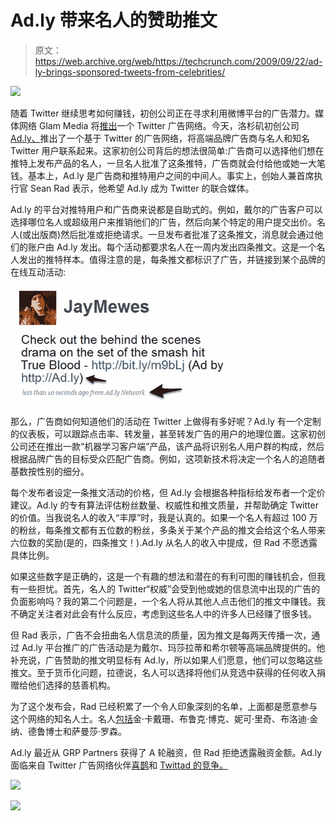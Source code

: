 # Ad.ly 带来名人的赞助推文 

> 原文：<https://web.archive.org/web/https://techcrunch.com/2009/09/22/ad-ly-brings-sponsored-tweets-from-celebrities/>

![](img/5c61f65b8eecb5f276cb3ed3d41c9ef2.png)

随着 Twitter 继续思考如何赚钱，初创公司正在寻求利用微博平台的广告潜力。媒体网络 Glam Media 将[推出](https://web.archive.org/web/20221210044546/http://www.beta.techcrunch.com/2009/06/27/confirmed-glam-media-shares-details-on-twitter-ad-network-plans/)一个 Twitter 广告网络。今天，洛杉矶初创公司 [Ad.ly、](https://web.archive.org/web/20221210044546/http://ad.ly/)推出了一个基于 Twitter 的广告网络，将高端品牌广告商与名人和知名 Twitter 用户联系起来。这家初创公司背后的想法很简单:广告商可以选择他们想在推特上发布产品的名人，一旦名人批准了这条推特，广告商就会付给他或她一大笔钱。基本上，Ad.ly 是广告商和推特用户之间的中间人。事实上，创始人兼首席执行官 Sean Rad 表示，他希望 Ad.ly 成为 Twitter 的联合媒体。

Ad.ly 的平台对推特用户和广告商来说都是自助式的。例如，戴尔的广告客户可以选择哪位名人或超级用户来推销他们的广告，然后向某个特定的用户提交出价。名人(或出版商)然后批准或拒绝请求。一旦发布者批准了这条推文，消息就会通过他们的账户由 Ad.ly 发出。每个活动都要求名人在一周内发出四条推文。这是一个名人发出的推特样本。值得注意的是，每条推文都标识了广告，并链接到某个品牌的在线互动活动:

![](img/1c3e50c239112cc323ad078bf7ee9a9c.png)

那么，广告商如何知道他们的活动在 Twitter 上做得有多好呢？Ad.ly 有一个定制的仪表板，可以跟踪点击率、转发量，甚至转发广告的用户的地理位置。这家初创公司还在推出一款“机器学习客户端”产品，该产品将识别名人用户群的构成，然后根据品牌广告的目标受众匹配广告商。例如，这项新技术将决定一个名人的追随者基数按性别的细分。

每个发布者设定一条推文活动的价格，但 Ad.ly 会根据各种指标给发布者一个定价建议。Ad.ly 的专有算法评估粉丝数量、权威性和推文质量，并帮助确定 Twitter 的价值。当我说名人的收入“丰厚”时，我是认真的。如果一个名人有超过 100 万的粉丝，每条推文都有五位数的粉丝，多条关于某个产品的推文会给这个名人带来六位数的奖励(是的，四条推文！).Ad.ly 从名人的收入中提成，但 Rad 不愿透露具体比例。

如果这些数字是正确的，这是一个有趣的想法和潜在的有利可图的赚钱机会，但我有一些担忧。首先，名人的 Twitter“权威”会受到他或她的信息流中出现的广告的负面影响吗？我的第二个问题是，一个名人将从其他人点击他们的推文中赚钱。我不确定关注者对此会有什么反应，考虑到这些名人中的许多人已经赚了很多钱。

但 Rad 表示，广告不会扭曲名人信息流的质量，因为推文是每两天传播一次，通过 Ad.ly 平台推广的广告活动是为戴尔、玛莎拉蒂和希尔顿等高端品牌提供的。他补充说，广告赞助的推文明显标有 Ad.ly，所以如果人们愿意，他们可以忽略这些推文。至于货币化问题，拉德说，名人可以选择将他们从竞选中获得的任何收入捐赠给他们选择的慈善机构。

为了这个发布会，Rad 已经积累了一个令人印象深刻的名单，上面都是愿意参与这个网络的知名人士。名人[包括](https://web.archive.org/web/20221210044546/http://ad.ly/publisher-list/)金·卡戴珊、布鲁克·博克、妮可·里奇、布洛迪·金纳、德鲁博士和萨曼莎·罗森。

Ad.ly 最近从 GRP Partners 获得了 A 轮融资，但 Rad 拒绝透露融资金额。Ad.ly 面临来自 Twitter 广告网络伙伴[喜鹊](https://web.archive.org/web/20221210044546/http://be-a-magpie.com/)和 [Twittad 的竞争。](https://web.archive.org/web/20221210044546/http://www.twittad.com/)

![](img/5f6e4ee16986124a9baab402634c2d31.png)

![](img/e2a2fb9253c7ab163a8c4a13325137c0.png)